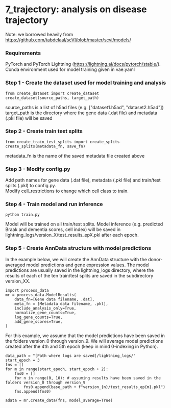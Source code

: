 # 7_trajectory: analysis on disease trajectory  

Note: we borrowed heavily from https://github.com/tabdelaal/scVI/blob/master/scvi/models/  

### Requirements  
PyTorch and PyTorch Lightning (https://lightning.ai/docs/pytorch/stable/).  
Conda environment used for model training given in vae.yaml

### Step 1 - Create the dataset used for model training and analysis 
```
from create_dataset import create_dataset  
create_dataset(source_paths, target_path)  
```
source_paths is a list of h5ad files (e.g. ["dataset1.h5ad", "dataset2.h5ad"])  
target_path is the directory where the gene data (.dat file) and metadata (.pkl file) will be saved 

### Step 2 - Create train test splits
```
from create_train_test_splits import create_splits  
create_splits(metadata_fn, save_fn)  
```
metadata_fn is the name of the saved metadata file created above

### Step 3 - Modify config.py
Add path names for gene data (.dat file), metadata (.pkl file) and train/test splits (.pkl) to config.py.  
Modify cell_restrictions to change which cell class to train.

### Step 4 - Train model and run inference  
```
python train.py  
```
Model will be trained on all train/test splits. Model inference (e.g. predicted Braak and dementia scores, cell index) will be saved in lightning_logs/version_X/test_results_epX.pkl after each epoch.  
  
### Step 5 - Create AnnData structure with model predictions
In the example below, we will create the AnnData structure with the donor-averaged model predictions and gene expression values. The model predictions are usually saved in the lightning_logs directory, where the results of each of the ten train/test splits are saved in the subdirectory version_XX.   

```
import process_data
mr = process_data.ModelResults(    
    data_fn=[Gene data filename, .dat],  
    meta_fn = [Metadata data filename, .pkl],  
    include_analysis_only=True,  
    normalize_gene_counts=True,  
    log_gene_counts=True,  
    add_gene_scores=True,  
)  
```
For this example, we assume that the model predictions have been saved in the folders version_0 through version_9.
We will average model predictions created after the 4th and 5th epoch (keep in mind 0-indexing in Python).

```
data_path = "[Path where logs are saved]/lightning_logs/"  
start_epoch = 3   
fns = []  
for m in range(start_epoch, start_epoch + 2):  
    fns0 = []  
    for n in range(0, 10): # assuming results have been saved in the folders version_0 through version_9  
        fns0.append(base_path + f"version_{n}/test_results_ep{m}.pkl")  
    fns.append(fns0)  

adata = mr.create_data(fns, model_average=True)  
```






